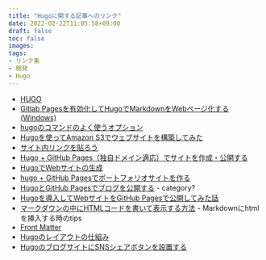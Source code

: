```yaml
---
title: "Hugoに関する記事へのリンク"
date: 2022-02-22T11:05:58+09:00
draft: false
toc: false
images:
tags:
- リンク集
- 開発
- Hugo
---
```


* [HUGO](https://gohugo.io/)
* [Gitlab Pagesを有効化してHugoでMarkdownをWebページ化する(Windows)](https://syachiku.net/gitlab-pages%E3%82%92%E6%9C%89%E5%8A%B9%E5%8C%96%E3%81%97%E3%81%A6hugo%E3%81%A7markdown%E3%82%92web%E3%83%9A%E3%83%BC%E3%82%B8%E5%8C%96%E3%81%99%E3%82%8Bwindows/)
* [hugoのコマンドのよく使うオプション](https://snsgame.33orz.net/post/hugo-20200320-command/)
* [Hugoを使ってAmazon S3でウェブサイトを構築してみた](https://dev.classmethod.jp/articles/hugo-s3/)
* [サイト内リンクを貼ろう](https://hugo.nakaken88.com/use/internal-link/)
* [Hugo + GitHub Pages（独自ドメイン適応）でサイトを作成・公開する](https://qiita.com/ysdyt/items/a581277dd1312a0e83c3)
* [HugoでWebサイトの生成](https://ie.u-ryukyu.ac.jp/syskan/service/hugo/)
* [hugo + GitHub Pagesでポートフォリオサイトを作る](https://gressblog.com/hugo-github-pages/)
* [HugoとGitHub Pagesでブログを公開する](https://open-groove.net/other-tools/hugo-github-pages-blog/) - category?
* [Hugoを導入してWebサイトをGitHub Pagesで公開してみた話](https://qiita.com/akivajp/items/1fd52a610e3eed5b7758)
* [マークダウンの中にHTMLコードを書いて表示する方法](https://srbrnote.work/archives/2772) - Markdownにhtmlを挿入する時のtips
* [Front Matter](https://gohugo.io/content-management/front-matter/)
* [Hugoのレイアウトの仕組み](https://marbles.hatenablog.com/entry/2020/11/22/204751)
* [HugoのブログサイトにSNSシェアボタンを設置する](https://hugo-de-blog.com/hugo-snsshare/)
